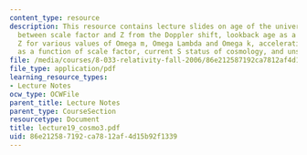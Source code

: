 ```yaml
---
content_type: resource
description: This resource contains lecture slides on age of the universe, relation
  between scale factor and Z from the Doppler shift, lookback age as a function of
  Z for various values of Omega m, Omega Lambda and Omega k, acceleration parameter
  as a function of scale factor, current S status of cosmology, and unsolved puzzles.
file: /media/courses/8-033-relativity-fall-2006/86e212587192ca7812af4d15b92f1339_lecture19_cosmo3.pdf
file_type: application/pdf
learning_resource_types:
- Lecture Notes
ocw_type: OCWFile
parent_title: Lecture Notes
parent_type: CourseSection
resourcetype: Document
title: lecture19_cosmo3.pdf
uid: 86e21258-7192-ca78-12af-4d15b92f1339
---
```

